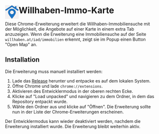 # <img src="public/icons/icon128.png" width="45" align="left"> Willhaben-Immo-Karte

Diese Chrome-Erweiterung erweitert die Willhaben-Immobiliensuche mit der Möglichkeit, die Angebote auf einer Karte in einem extra Tab anzuzeigen. Wenn die Erweiterung eine Immobiliensuche auf der Seite `willhaben.at/iad/immobilien` erkennt, zeigt sie im Popup einen Button "Open Map" an.


## Installation

Die Erweiterung muss manuell installiert werden:

1. Lade das [Release](https://github.com/Merlinux334/willhaben-chrome-extension/releases/download/0.3/Willhaben-ImmoMap.zip) herunter und entpacke es auf dem lokalen System.
2. Öffne Chrome und lade `chrome://extensions`.
3. Aktivieren des Entwicklermodus in der oberen rechten Ecke.
4. Klicke auf "Load unpacked" und navigieren zu dem Ordner, in dem das Repository entpackt wurde.
5. Wähle den Ordner aus und klicke auf "Öffnen". Die Erweiterung sollte nun in der Liste der Chrome-Erweiterungen erscheinen.

Der Entwicklermodus kann wieder deaktiviert werden, nachdem die Erweiterung installiert wurde. Die Erweiterung bleibt weiterhin aktiv.
